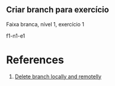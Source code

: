 ## Criar branch para exercício
Faixa branca, nível 1, exercício 1

f1-n1-e1

# References
1. [Delete branch locally and remotelly](https://www.freecodecamp.org/news/how-to-delete-a-git-branch-both-locally-and-remotely/)